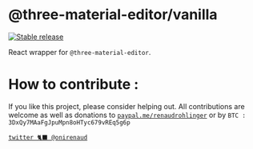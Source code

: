 # @three-material-editor/vanilla

[![Stable release](https://img.shields.io/npm/v/@three-material-editor/vanilla.svg)](https://npm.im/@three-material-editor/vanilla)

React wrapper for `@three-material-editor`.

# How to contribute :

If you like this project, please consider helping out. All contributions are welcome as well as donations to [`paypal.me/renaudrohlinger`](https://www.paypal.me/renaudrohlinger) or by `BTC : 3DxQy7MAaFgJpuMpn8oHTyc679vREq5g6p`

[npm]: https://img.shields.io/npm/v/@three-material-editor/core
[npm-url]: https://www.npmjs.com/package/@three-material-editor/core
[build-size]: https://badgen.net/bundlephobia/minzip/@three-material-editor/core
[build-size-url]: https://bundlephobia.com/result?p=@three-material-editor/core
[npm-downloads]: https://img.shields.io/npm/dw/@three-material-editor/core
[npmtrends-url]: https://www.npmtrends.com/@three-material-editor/core
[dev-dependencies]: https://img.shields.io/david/main/@three-material-editor/core
[dev-dependencies-url]: https://david-dm.org/@three-material-editor/core

[`twitter 🐈‍⬛ @onirenaud`](https://twitter.com/onirenaud)
